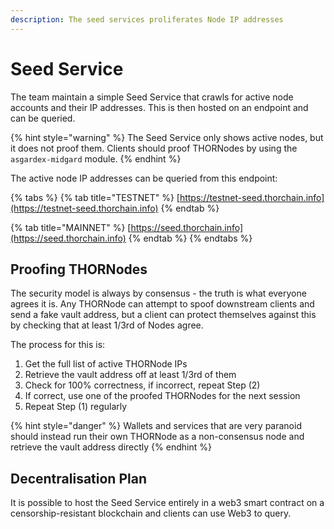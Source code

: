 ```yaml
---
description: The seed services proliferates Node IP addresses
---
```


# Seed Service

The team maintain a simple Seed Service that crawls for active node accounts and their IP addresses. This is then hosted on an endpoint and can be queried. 

{% hint style="warning" %}
The Seed Service only shows active nodes, but it does not proof them. Clients should proof THORNodes by using the `asgardex-midgard` module. 
{% endhint %}

The active node IP addresses can be queried from this endpoint:

{% tabs %}
{% tab title="TESTNET" %}
[https://testnet-seed.thorchain.info](https://testnet-seed.thorchain.info)
{% endtab %}

{% tab title="MAINNET" %}
[https://seed.thorchain.info](https://seed.thorchain.info)
{% endtab %}
{% endtabs %}

## Proofing THORNodes

The security model is always by consensus - the truth is what everyone agrees it is. Any THORNode can attempt to spoof downstream clients and send a fake vault address, but a client can protect themselves against this by checking that at least 1/3rd of Nodes agree. 

The process for this is:

1. Get the full list of active THORNode IPs
2. Retrieve the vault address off at least 1/3rd of them
3. Check for 100% correctness, if incorrect, repeat Step \(2\)
4. If correct, use one of the proofed THORNodes for the next session
5. Repeat Step \(1\) regularly

{% hint style="danger" %}
Wallets and services that are very paranoid should instead run their own THORNode as a non-consensus node and retrieve the vault address directly
{% endhint %}

## Decentralisation Plan

It is possible to host the Seed Service entirely in a web3 smart contract on a censorship-resistant blockchain and clients can use Web3 to query. 

